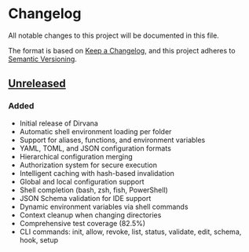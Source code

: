 # Changelog

All notable changes to this project will be documented in this file.

The format is based on [Keep a Changelog](https://keepachangelog.com/en/1.0.0/),
and this project adheres to [Semantic Versioning](https://semver.org/spec/v2.0.0.html).

## [Unreleased]

### Added
- Initial release of Dirvana
- Automatic shell environment loading per folder
- Support for aliases, functions, and environment variables
- YAML, TOML, and JSON configuration formats
- Hierarchical configuration merging
- Authorization system for secure execution
- Intelligent caching with hash-based invalidation
- Global and local configuration support
- Shell completion (bash, zsh, fish, PowerShell)
- JSON Schema validation for IDE support
- Dynamic environment variables via shell commands
- Context cleanup when changing directories
- Comprehensive test coverage (82.5%)
- CLI commands: init, allow, revoke, list, status, validate, edit, schema, hook, setup

[Unreleased]: https://github.com/NikitaCOEUR/dirvana/compare/v0.0.0...HEAD
